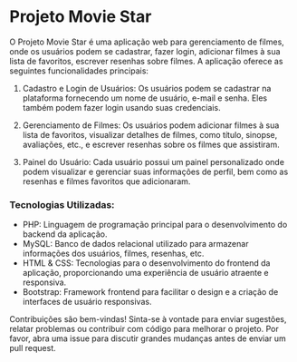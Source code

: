 # Projeto Movie Star

O Projeto Movie Star é uma aplicação web para gerenciamento de filmes, onde os usuários podem se cadastrar, fazer login, adicionar filmes à sua lista de favoritos, escrever resenhas sobre filmes. A aplicação oferece as seguintes funcionalidades principais:

1. Cadastro e Login de Usuários: Os usuários podem se cadastrar na plataforma fornecendo um nome de usuário, e-mail e senha. Eles também podem fazer login usando suas credenciais.

2. Gerenciamento de Filmes: Os usuários podem adicionar filmes à sua lista de favoritos, visualizar detalhes de filmes, como título, sinopse, avaliações, etc., e escrever resenhas sobre os filmes que assistiram.

3. Painel do Usuário: Cada usuário possui um painel personalizado onde podem visualizar e gerenciar suas informações de perfil, bem como as resenhas e filmes favoritos que adicionaram.

### Tecnologias Utilizadas:

- PHP: Linguagem de programação principal para o desenvolvimento do backend da aplicação.
- MySQL: Banco de dados relacional utilizado para armazenar informações dos usuários, filmes, resenhas, etc.
- HTML & CSS: Tecnologias para o desenvolvimento do frontend da aplicação, proporcionando uma experiência de usuário atraente e responsiva.
- Bootstrap: Framework frontend para facilitar o design e a criação de interfaces de usuário responsivas.

Contribuições são bem-vindas! Sinta-se à vontade para enviar sugestões, relatar problemas ou contribuir com código para melhorar o projeto. Por favor, abra uma issue para discutir grandes mudanças antes de enviar um pull request.
